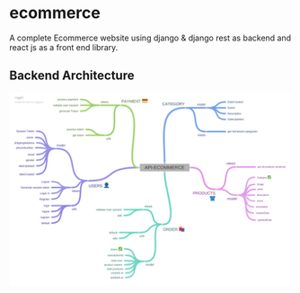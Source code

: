 # ecommerce

A complete Ecommerce website using django & django rest as backend and react js as a front end library.

## Backend Architecture
![api](https://github.com/sudharsan004/ecommerce/blob/main/API-ECOMMERCE-ARCHITECTURE.png)

